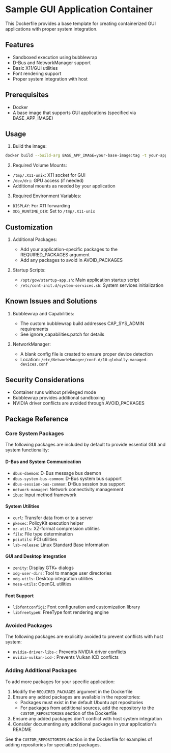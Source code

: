 # Sample GUI Application Container

This Dockerfile provides a base template for creating containerized GUI applications with proper system integration.

## Features

- Sandboxed execution using bubblewrap
- D-Bus and NetworkManager support
- Basic X11/GUI utilities
- Font rendering support
- Proper system integration with host

## Prerequisites

- Docker
- A base image that supports GUI applications (specified via BASE_APP_IMAGE)

## Usage

1. Build the image:
```bash
docker build --build-arg BASE_APP_IMAGE=your-base-image:tag -t your-app-name .
```

2. Required Volume Mounts:
- `/tmp/.X11-unix`: X11 socket for GUI
- `/dev/dri`: GPU access (if needed)
- Additional mounts as needed by your application

3. Required Environment Variables:
- `DISPLAY`: For X11 forwarding
- `XDG_RUNTIME_DIR`: Set to `/tmp/.X11-unix`

## Customization

1. Additional Packages:
   - Add your application-specific packages to the REQUIRED_PACKAGES argument
   - Add any packages to avoid in AVOID_PACKAGES

2. Startup Scripts:
   - `/opt/gow/startup-app.sh`: Main application startup script
   - `/etc/cont-init.d/system-services.sh`: System services initialization

## Known Issues and Solutions

1. Bubblewrap and Capabilities:
   - The custom bubblewrap build addresses CAP_SYS_ADMIN requirements
   - See ignore_capabilities.patch for details

2. NetworkManager:
   - A blank config file is created to ensure proper device detection
   - Location: `/etc/NetworkManager/conf.d/10-globally-managed-devices.conf`

## Security Considerations

- Container runs without privileged mode
- Bubblewrap provides additional sandboxing
- NVIDIA driver conflicts are avoided through AVOID_PACKAGES

## Package Reference

### Core System Packages
The following packages are included by default to provide essential GUI and system functionality:

#### D-Bus and System Communication
- `dbus-daemon`: D-Bus message bus daemon
- `dbus-system-bus-common`: D-Bus system bus support
- `dbus-session-bus-common`: D-Bus session bus support
- `network-manager`: Network connectivity management
- `ibus`: Input method framework

#### System Utilities
- `curl`: Transfer data from or to a server
- `pkexec`: PolicyKit execution helper
- `xz-utils`: XZ-format compression utilities
- `file`: File type determination
- `pciutils`: PCI utilities
- `lsb-release`: Linux Standard Base information

#### GUI and Desktop Integration
- `zenity`: Display GTK+ dialogs
- `xdg-user-dirs`: Tool to manage user directories
- `xdg-utils`: Desktop integration utilities
- `mesa-utils`: OpenGL utilities

#### Font Support
- `libfontconfig1`: Font configuration and customization library
- `libfreetype6`: FreeType font rendering engine

### Avoided Packages
The following packages are explicitly avoided to prevent conflicts with host system:
- `nvidia-driver-libs-`: Prevents NVIDIA driver conflicts
- `nvidia-vulkan-icd-`: Prevents Vulkan ICD conflicts

### Adding Additional Packages
To add more packages for your specific application:
1. Modify the `REQUIRED_PACKAGES` argument in the Dockerfile
2. Ensure any added packages are available in the repositories:
   - Packages must exist in the default Ubuntu apt repositories
   - For packages from additional sources, add the repository to the `CUSTOM_REPOSITORIES` section of the Dockerfile
3. Ensure any added packages don't conflict with host system integration
4. Consider documenting any additional packages in your application's README

See the `CUSTOM_REPOSITORIES` section in the Dockerfile for examples of adding repositories for specialized packages.